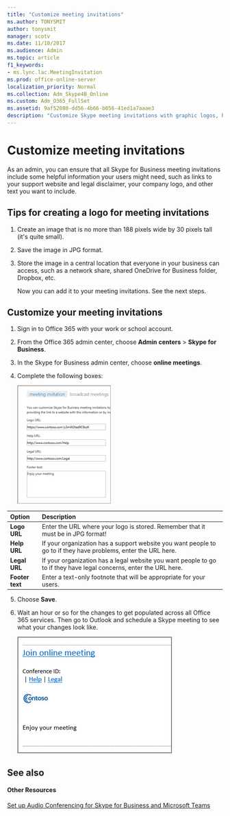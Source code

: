 ```yaml
---
title: "Customize meeting invitations"
ms.author: TONYSMIT
author: tonysmit
manager: scotv
ms.date: 11/10/2017
ms.audience: Admin
ms.topic: article
f1_keywords:
- ms.lync.lac.MeetingInvitation
ms.prod: office-online-server
localization_priority: Normal
ms.collection: Adm_Skype4B_Online
ms.custom: Adm_O365_FullSet
ms.assetid: 9af52080-dd56-4b66-b056-41ed1a7aaae3
description: "Customize Skype meeting invitations with graphic logos, help and legal URLs, and footer text. "
---
```


# Customize meeting invitations

As an admin, you can ensure that all Skype for Business meeting invitations include some helpful information your users might need, such as links to your support website and legal disclaimer, your company logo, and other text you want to include. 
  
## Tips for creating a logo for meeting invitations
<a name="__top"> </a>

1. Create an image that is no more than 188 pixels wide by 30 pixels tall (it's quite small).
    
2. Save the image in JPG format.
    
3. Store the image in a central location that everyone in your business can access, such as a network share, shared OneDrive for Business folder, Dropbox, etc.
    
    Now you can add it to your meeting invitations. See the next steps.
    
## Customize your meeting invitations
<a name="__top"> </a>

1. Sign in to Office 365 with your work or school account.
    
2. From the Office 365 admin center, choose **Admin centers** > **Skype for Business**.
    
3. In the Skype for Business admin center, choose **online meetings**. 
    
4. Complete the following boxes:
    
    ![Here's what it might look like when you complete the form to customize your meeting invitations.](../images/b0a7c3c6-0d86-41c6-b116-331143bbe398.png) 

|**Option**|**Description**|
|:-----|:-----|
|**Logo URL** <br/> |Enter the URL where your logo is stored. Remember that it must be in JPG format!  <br/> |
|**Help URL** <br/> | If your organization has a support website you want people to go to if they have problems, enter the URL here. <br/> |
|**Legal URL** <br/> |If your organization has a legal website you want people to go to if they have legal concerns, enter the URL here.  <br/> |
|**Footer text** <br/> |Enter a text-only footnote that will be appropriate for your users.  <br/> |
  
   
5. Choose **Save**.
    
6. Wait an hour or so for the changes to get populated across all Office 365 services. Then go to Outlook and schedule a Skype meeting to see what your changes look like. 
    
    ![Here's what a custom invitation looks like, without the graphic](../images/ebb5c03c-c23d-4da7-97f1-9b13e26a6cf8.png)
  
## See also
<a name="__top"> </a>

#### Other Resources

[Set up Audio Conferencing for Skype for Business and Microsoft Teams](../audio-conferencing-in-office-365/set-up-audio-conferencing-for-skype-for-business-and-microsoft-teams.md)

